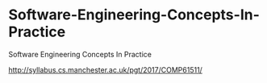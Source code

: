 # Software-Engineering-Concepts-In-Practice
Software Engineering Concepts In Practice 

http://syllabus.cs.manchester.ac.uk/pgt/2017/COMP61511/
